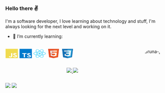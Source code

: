 ### Hello there ✌️
I'm a software developer, I love learning about technology and stuff, I'm always looking for the next level and working on it.

- 📘 I’m currently learning:
<div style="display: inline_block"><br>
  <img align="center" alt="Bruna-Js" height="30" width="40" src="https://raw.githubusercontent.com/devicons/devicon/master/icons/javascript/javascript-plain.svg">
  <img align="center" alt="Bruna-Ts" height="30" width="40" src="https://raw.githubusercontent.com/devicons/devicon/master/icons/typescript/typescript-plain.svg">
  <img align="center" alt="Bruna-React" height="30" width="40" src="https://raw.githubusercontent.com/devicons/devicon/master/icons/react/react-original.svg">
  <img align="center" alt="Bruna-HTML" height="30" width="40" src="https://raw.githubusercontent.com/devicons/devicon/master/icons/html5/html5-original.svg">
  <img align="center" alt="Bruna-CSS" height="30" width="40" src="https://raw.githubusercontent.com/devicons/devicon/master/icons/css3/css3-original.svg">
  <img align="right" alt="Bruna-pic" height="150" style="border-radius:50%;" src="https://i.imgur.com/4h6kBzM.gif">
</div>

##
<div align="center">
  <a href="https://github.com/brunasbarbosa">
  <img height="150em" src="https://github-readme-stats.vercel.app/api?username=brunasbarbosa&show_icons=true&theme=light&include_all_commits=true&count_private=true"/>
  <img height="150em" src="https://github-readme-stats.vercel.app/api/top-langs/?username=brunasbarbosa&layout=compact&langs_count=7&theme=light"/>
</div>

##
<a href="https://www.linkedin.com/in/brunas-barbosa/" target="_blank"><img src="https://img.shields.io/badge/-LinkedIn-%230077B5?style=for-the-badge&logo=linkedin&logoColor=white" target="_blank"></a>
<a href="https://instagram.com/brunas_barbosa" target="_blank"><img src="https://img.shields.io/badge/-Instagram-%23A13A83?style=for-the-badge&logo=instagram&logoColor=white" target="_blank"></a>

